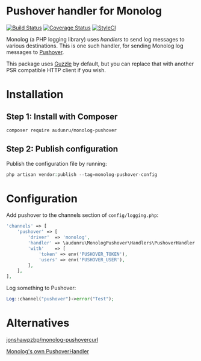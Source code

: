 # Pushover handler for Monolog

[![Build Status](https://github.com/audunru/monolog-pushover/actions/workflows/validate.yml/badge.svg)](https://github.com/audunru/monolog-pushover/actions/workflows/validate.yml)
[![Coverage Status](https://coveralls.io/repos/github/audunru/monolog-pushover/badge.svg?branch=main)](https://coveralls.io/github/audunru/monolog-pushover?branch=main)
[![StyleCI](https://github.styleci.io/repos/12345/shield?branch=main)](https://github.styleci.io/repos/12345)

Monolog (a PHP logging library) uses _handlers_ to send log messages to various destinations. This is one such handler, for sending Monolog log messages to [Pushover](https://pushover.net).

This package uses [Guzzle](https://docs.guzzlephp.org/) by default, but you can replace that with another PSR compatible HTTP client if you wish.

# Installation

## Step 1: Install with Composer

```bash
composer require audunru/monolog-pushover
```

## Step 2: Publish configuration

Publish the configuration file by running:

```php
php artisan vendor:publish --tag=monolog-pushover-config
```

# Configuration

Add pushover to the channels section of `config/logging.php`:

```php
'channels' => [
    'pushover' => [
        'driver'  => 'monolog',
        'handler' => \audunru\MonologPushover\Handlers\PushoverHandler::class,
        'with'    => [
            'token' => env('PUSHOVER_TOKEN'),
            'users' => env('PUSHOVER_USER'),
        ],
    ],
],
```

Log something to Pushover:

```php
Log::channel("pushover")->error("Test");
```

# Alternatives

[jonshawpzbp/monolog-pushovercurl](https://github.com/JonShawPZBP/MonologPushoverCurl)

[Monolog's own PushoverHandler](https://github.com/Seldaek/monolog/blob/main/src/Monolog/Handler/PushoverHandler.php)
